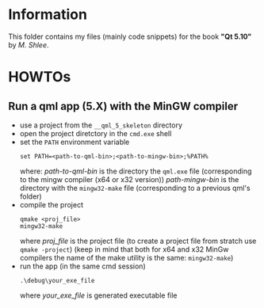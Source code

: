 # Information
This folder contains my files (mainly code snippets) for the book  **"Qt 5.10"** by *M. Shlee*.

# HOWTOs
## Run a qml app (5.X) with the MinGW compiler
- use a project from the `__qml_5_skeleton` directory
- open the project diretctory in the `cmd.exe` shell
- set the `PATH` environment variable
  ```
  set PATH=<path-to-qml-bin>;<path-to-mingw-bin>;%PATH%
  ```
  where:
  _path-to-qml-bin_ is the directory the `qml.exe` file (corresponding to the mingw compiler (x64 or x32 version))
  _path-mingw-bin_ is the directory with the `mingw32-make` file (corresponding to a previous qml's folder)
- compile the project
  ```
  qmake <proj_file>
  mingw32-make
  ```
  where _proj_file_ is the project file
  (to create a project file from stratch use `qmake -project`)
  (keep in mind that both for x64 and x32 MinGw compilers the name of the make utility is the same: `mingw32-make`)
- run the app (in the same cmd session)
  ```
  .\debug\your_exe_file
  ```
  where _your_exe_file_ is generated executable file